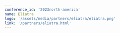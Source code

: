 ```yaml
---
conference_id: '2023north-america'
name: Eliatra
logo: '/assets/media/partners/eliatra/eliatra.png'
link: '/partners/eliatra.html'
---
```

